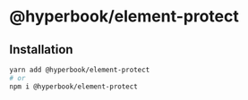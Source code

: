# @hyperbook/element-protect

## Installation

```sh
yarn add @hyperbook/element-protect
# or
npm i @hyperbook/element-protect
```

